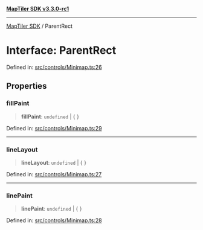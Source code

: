 [**MapTiler SDK v3.3.0-rc1**](../README.md)

***

[MapTiler SDK](../README.md) / ParentRect

# Interface: ParentRect

Defined in: [src/controls/Minimap.ts:26](https://github.com/maptiler/maptiler-sdk-js/blob/d9cb958ebf063ecde2f6f583eb172e5a83460e6a/src/controls/Minimap.ts#L26)

## Properties

### fillPaint

> **fillPaint**: `undefined` \| \{ \}

Defined in: [src/controls/Minimap.ts:29](https://github.com/maptiler/maptiler-sdk-js/blob/d9cb958ebf063ecde2f6f583eb172e5a83460e6a/src/controls/Minimap.ts#L29)

***

### lineLayout

> **lineLayout**: `undefined` \| \{ \}

Defined in: [src/controls/Minimap.ts:27](https://github.com/maptiler/maptiler-sdk-js/blob/d9cb958ebf063ecde2f6f583eb172e5a83460e6a/src/controls/Minimap.ts#L27)

***

### linePaint

> **linePaint**: `undefined` \| \{ \}

Defined in: [src/controls/Minimap.ts:28](https://github.com/maptiler/maptiler-sdk-js/blob/d9cb958ebf063ecde2f6f583eb172e5a83460e6a/src/controls/Minimap.ts#L28)
